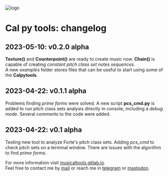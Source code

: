 ![logo](https://gitlab.com/azarte/azarte.gitlab.io/-/raw/master/public/assets/img/logo_64.png)

# Cal py tools: changelog

## 2023-05-10: v0.2.0 alpha

**Texture()** and **Counterpoint()** are ready to create music now. **Chain()** is
capable of creating *constant pitch class set notes sequences*.  
A new *examples* folder stores files that can be useful to start using some of the
**Calpytools**.  

## 2023-04-22: v0.1.1 alpha

Problems finding *prime forms* were solved. A new script **pcs_cmd.py** is added to run
pitch class sets analysis directly in console, including a *debug mode*. Several comments
to the code were added.  

## 2023-04-22: v0.1 alpha

Testing new tool to analyze Forte's pitch class sets. Adding *pcs_cmd* to check pitch sets on
a terminal window. There are issues with the algorithm to find *prime forms*.   

For more information visit [musicaltools.gitlab.io](https://musicaltools.gitlab.io/index_en.html).  
Feel free to contact me by [mail](mailto:rodrigovalla@protonmail.ch) or reach me in
[telegram](https://t.me/rvalla) or [mastodon](https://fosstodon.org/@rvalla).
